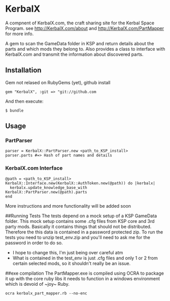 # KerbalX

A compnent of KerbalX.com, the craft sharing site for the Kerbal Space Program.
see http://KerbalX.com/about and http://KerbalX.com/PartMapper for more info.


A gem to scan the GameData folder in KSP and return details about the parts and which mods they belong to.
Also provides a class to interface with KerbalX.com and transmit the information about discovered parts.


## Installation
Gem not relased on RubyGems (yet), github install

    gem "KerbalX", :git => "git://github.com

And then execute:

    $ bundle

## Usage

### PartParser

    parser = KerbalX::PartParser.new <path_to_KSP_install>
    parser.parts #=> Hash of part names and details 
      
### KerbalX.com Interface      

    @path = <path_to_KSP_install>
    KerbalX::Interface.new(KerbalX::AuthToken.new(@path)) do |kerbalx|
      kerbalx.update_knowledge_base_with KerbalX::PartParser.new(@path).parts
    end
    
More instructions and more functionality will be added soon    



##Running Tests
The tests depend on a mock setup of a KSP GameData folder.  This mock setup contains some .cfg files from KSP core and 3rd party mods.
Basically it contains things that should not be distributed.  Therefore the this data is contained in a password protected zip.
To run the tests you need to unzip test_env.zip and you'll need to ask me for the password in order to do so.

- I hope to change this, I'm just being over careful atm
- What is contained in the test_env is just .cfg files and only 1 or 2 from certain selected mods, so it shouldn't really be an issue.


##exe compilation
The PartMapper.exe is compiled using OCRA to package it up with the core ruby libs it needs to function in a windows environment which is devoid of ~joy~ Ruby.
    
    ocra kerbalx_part_mapper.rb --no-enc
